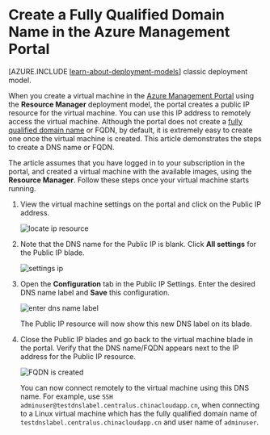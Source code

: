 <!-- not suitable for Mooncake -->

<properties
   pageTitle="Create FQDN for a VM in Azure Management Portal | Azure"
   description="Learn how to create a Fully Qualified Domain Name or FQDN for a Resource Manager based virtual machine in the Azure Management Portal."
   services="virtual-machines"
   documentationCenter=""
   authors="dsk-2015"
   manager="timlt"
   editor="tysonn"
   tags="azure-resource-manager"/>

<tags
	ms.service="virtual-machines"
	ms.date="01/19/2016"
	wacn.date=""/>

# Create a Fully Qualified Domain Name in the Azure Management Portal

[AZURE.INCLUDE [learn-about-deployment-models](../includes/learn-about-deployment-models-rm-include.md)] classic deployment model.


When you create a virtual machine in the [Azure Management Portal](https://manage.windowsazure.cn) using the **Resource Manager** deployment model, the portal creates a public IP resource for the virtual machine. You can use this IP address to remotely access the virtual machine. Although the portal does not create a [fully qualified domain name](https://en.wikipedia.org/wiki/Fully_qualified_domain_name) or FQDN, by default, it is extremely easy to create one once the virtual machine is created. This article demonstrates the steps to create a DNS name or FQDN.

The article assumes that you have logged in to your subscription in the portal, and created a virtual machine with the available images, using the **Resource Manager**. Follow these steps once your virtual machine starts running.

1.  View the virtual machine settings on the portal and click on the Public IP address.

    ![locate ip resource](./media/virtual-machines-create-fqdn-on-portal/locatePublicIP.PNG)

2.  Note that the DNS name for the Public IP is blank. Click **All settings** for the Public IP blade.

    ![settings ip](./media/virtual-machines-create-fqdn-on-portal/settingsIP.PNG)

3.  Open the **Configuration** tab in the Public IP Settings. Enter the desired DNS name label and **Save** this configuration.

    ![enter dns name label](./media/virtual-machines-create-fqdn-on-portal/dnsNameLabel.PNG)

    The Public IP resource will now show this new DNS label on its blade.

4.  Close the Public IP blades and go back to the virtual machine blade in the portal. Verify that the DNS name/FQDN appears next to the IP address for the Public IP resource.

    ![FQDN is created](./media/virtual-machines-create-fqdn-on-portal/fqdnCreated.PNG)


    You can now connect remotely to the virtual machine using this DNS name. For example, use `SSH adminuser@testdnslabel.centralus.chinacloudapp.cn`, when connecting to a Linux virtual machine which has the fully qualified domain name of `testdnslabel.centralus.chinacloudapp.cn` and user name of `adminuser`.
